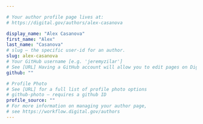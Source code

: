 ```yaml
---

# Your author profile page lives at:
# https://digital.gov/authors/alex-casanova

display_name: "Alex Casanova"
first_name: "Alex"
last_name: "Casanova"
# slug — the specific user-id for an author.
slug: alex-casanova
# Your GitHub username [e.g. 'jeremyzilar']
# See [URL] Having a GitHub account will allow you to edit pages on DigitalGov. The image used in your GitHub account can also be used to populate your digital.gov profile photo.
github: ""

# Profile Photo
# See [URL] for a full list of profile photo options
# github-photo — requires a github ID
profile_source: ""
# For more information on managing your author page,
# see https://workflow.digital.gov/authors
---
```

